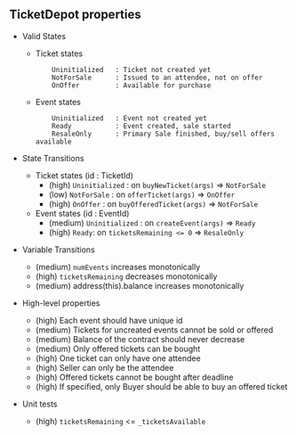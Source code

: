 ## TicketDepot properties

- Valid States
  - Ticket states
    ```
        Uninitialized   : Ticket not created yet
        NotForSale      : Issued to an attendee, not on offer
        OnOffer         : Available for purchase
    ```

  - Event states
    ```
        Uninitialized   : Event not created yet
        Ready           : Event created, sale started
        ResaleOnly      : Primary Sale finished, buy/sell offers available
    ```
- State Transitions
  - Ticket states (id : TicketId)
    - (high) `Uninitialized` : on `buyNewTicket(args)` => `NotForSale`
    - (low) `NotForSale` : on `offerTicket(args)` => `OnOffer`
    - (high) `OnOffer` : on `buyOfferedTicket(args)` => `NotForSale`
  - Event states (id : EventId)
    - (medium) `Uninitialized` : on `createEvent(args)` => `Ready`
    - (high) `Ready`: on `ticketsRemaining <= 0` =>  `ResaleOnly`
    
- Variable Transitions
  - (medium) `numEvents` increases monotonically
  - (high) `ticketsRemaining` decreases monotonically
  - (medium) address(this).balance increases monotonically
  
- High-level properties
  - (high) Each event should have unique id
  - (medium) Tickets for uncreated events cannot be sold or offered
  - (medium) Balance of the contract should never decrease
  - (medium) Only offered tickets can be bought
  - (high) One ticket can only have one attendee
  - (high) Seller can only be the attendee
  - (high) Offered tickets cannot be bought after deadline
  - (high) If specified, only Buyer should be able to buy an offered ticket
  
- Unit tests
  - (high) `ticketsRemaining` <= `_ticketsAvailable`